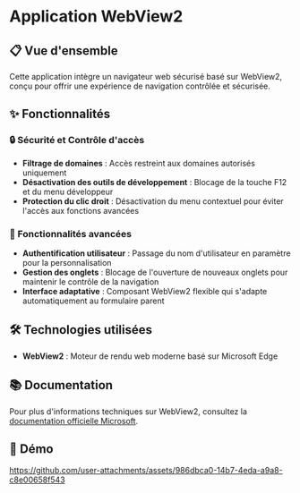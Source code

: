# Application WebView2

## 📋 Vue d'ensemble

Cette application intègre un navigateur web sécurisé basé sur WebView2, conçu pour offrir une expérience de navigation contrôlée et sécurisée.

## ✨ Fonctionnalités

### 🔒 Sécurité et Contrôle d'accès
- **Filtrage de domaines** : Accès restreint aux domaines autorisés uniquement
- **Désactivation des outils de développement** : Blocage de la touche F12 et du menu développeur
- **Protection du clic droit** : Désactivation du menu contextuel pour éviter l'accès aux fonctions avancées

### 🚀 Fonctionnalités avancées
- **Authentification utilisateur** : Passage du nom d'utilisateur en paramètre pour la personnalisation
- **Gestion des onglets** : Blocage de l'ouverture de nouveaux onglets pour maintenir le contrôle de la navigation
- **Interface adaptative** : Composant WebView2 flexible qui s'adapte automatiquement au formulaire parent

## 🛠️ Technologies utilisées

- **WebView2** : Moteur de rendu web moderne basé sur Microsoft Edge

## 📚 Documentation

Pour plus d'informations techniques sur WebView2, consultez la [documentation officielle Microsoft](https://docs.microsoft.com/en-us/microsoft-edge/webview2/).

## 🎯 Démo

https://github.com/user-attachments/assets/986dbca0-14b7-4eda-a9a8-c8e00658f543

